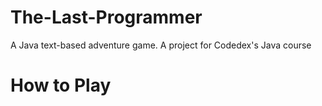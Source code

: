 # The-Last-Programmer
A Java text-based adventure game. A project for Codedex's Java course 

# How to Play

